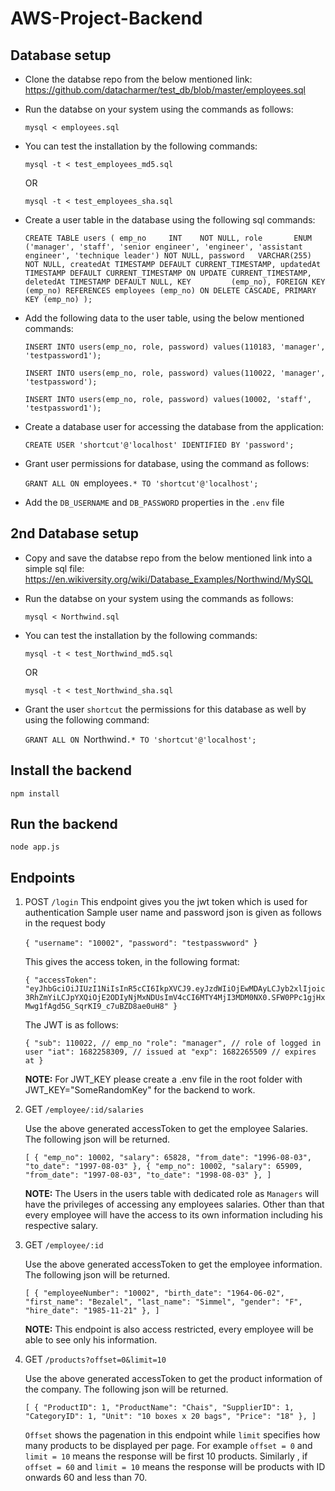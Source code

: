 # AWS-Project-Backend

## Database setup
- Clone the databse repo from the below mentioned link:
https://github.com/datacharmer/test_db/blob/master/employees.sql

- Run the databse on your system using the commands as follows:

	`mysql < employees.sql`

- You can test the installation by the following commands:

	`mysql -t < test_employees_md5.sql`

	OR

	`mysql -t < test_employees_sha.sql`

- Create a user table in the database using the following sql commands:

    `CREATE TABLE users (
        emp_no     INT    NOT NULL,
        role       ENUM ('manager', 'staff', 'senior engineer', 'engineer', 'assistant engineer', 'technique leader') NOT NULL,
        password   VARCHAR(255)   NOT NULL,
        createdAt TIMESTAMP DEFAULT CURRENT_TIMESTAMP,
        updatedAt TIMESTAMP DEFAULT CURRENT_TIMESTAMP ON UPDATE CURRENT_TIMESTAMP,
        deletedAt TIMESTAMP DEFAULT NULL,
        KEY         (emp_no),
        FOREIGN KEY (emp_no) REFERENCES employees (emp_no) ON DELETE CASCADE,
        PRIMARY KEY (emp_no)
    );`

- Add the following data to the user table, using the below mentioned commands:

	`INSERT INTO users(emp_no, role, password) values(110183, 'manager', 'testpassword1');`

	`INSERT INTO users(emp_no, role, password) values(110022, 'manager', 'testpassword');`

	`INSERT INTO users(emp_no, role, password) values(10002, 'staff', 'testpassword1');`

- Create a database user for accessing the database from the application:

	`CREATE USER 'shortcut'@'localhost' IDENTIFIED BY 'password';`

- Grant user permissions for database, using the command as follows:

    `GRANT ALL ON `employees`.* TO 'shortcut'@'localhost';`

- Add the `DB_USERNAME` and `DB_PASSWORD` properties in the `.env` file

## 2nd Database setup
- Copy and save the databse repo from the below mentioned link into a simple sql file:
https://en.wikiversity.org/wiki/Database_Examples/Northwind/MySQL

- Run the databse on your system using the commands as follows:

	`mysql < Northwind.sql`

- You can test the installation by the following commands:

	`mysql -t < test_Northwind_md5.sql`

	OR

	`mysql -t < test_Northwind_sha.sql`

- Grant the user `shortcut` the permissions for this database as well by using the following command:

    `GRANT ALL ON `Northwind`.* TO 'shortcut'@'localhost';`

## Install the backend

`npm install`

## Run the backend

`node app.js`

## Endpoints

1. POST `/login` 
    This endpoint gives you the jwt token which is used for authentication
    Sample user name and password json is given as follows in the request body

    `{
        "username": "10002",
        "password": "testpasswword"
    `}

    This gives the access token, in the following format:

    `{
        "accessToken": "eyJhbGciOiJIUzI1NiIsInR5cCI6IkpXVCJ9.eyJzdWIiOjEwMDAyLCJyb2xlIjoic3RhZmYiLCJpYXQiOjE2ODIyNjMxNDUsImV4cCI6MTY4MjI3MDM0NX0.SFW0PPc1gjHxMwg1fAgd5G_SqrKI9_c7uBZD8ae0uH8"
    }`

    The JWT is as follows:

    `{
        "sub": 110022, // emp_no
        "role": "manager", // role of logged in user
        "iat": 1682258309, // issued at
        "exp": 1682265509 // expires at
    }`

	**NOTE:** For JWT_KEY please create a .env file in the root folder with JWT_KEY="SomeRandomKey" for the backend to work.

2. GET `/employee/:id/salaries`

    Use the above generated accessToken to get the employee Salaries. The following json will be returned.
    
    `[
        {
            "emp_no": 10002,
            "salary": 65828,
            "from_date": "1996-08-03",
            "to_date": "1997-08-03"
        },
        {
            "emp_no": 10002,
            "salary": 65909,
            "from_date": "1997-08-03",
            "to_date": "1998-08-03"
        },
    ]`

	**NOTE:** The Users in the users table with dedicated role as `Managers` will have the privileges of accessing any employees salaries. Other than that every employee will have the access to its own information including his respective salary.

3. GET `/employee/:id`

    Use the above generated accessToken to get the employee information. The following json will be returned.

    `[
        {
            "employeeNumber": "10002",
            "birth_date": "1964-06-02",
            "first_name": "Bezalel",
            "last_name": "Simmel",
            "gender": "F",
            "hire_date": "1985-11-21"
        },
    ]`

	**NOTE:** This endpoint is also access restricted, every employee will be able to see only his information.

4. GET `/products?offset=0&limit=10`

    Use the above generated accessToken to get the product information of the company. The following json will be returned.

    `[
        {
            "ProductID": 1,
            "ProductName": "Chais",
            "SupplierID": 1,
            "CategoryID": 1,
            "Unit": "10 boxes x 20 bags",
            "Price": "18"
        },
    ]`

    `Offset` shows the pagenation in this endpoint while `limit` specifies how many products to be displayed per page. For example `offset = 0` and `limit = 10` means the response will be first 10 products. Similarly , if `offset = 60` and `limit = 10` means the response will be products with ID onwards 60 and less than 70.
